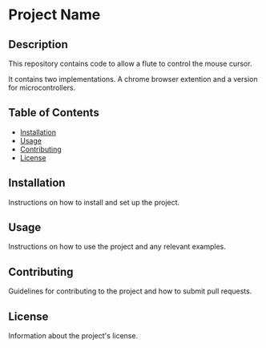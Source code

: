 # Project Name

## Description

This repository contains code to allow a flute to control the mouse cursor. 

It contains two implementations. A chrome browser extention and a version for microcontrollers.



## Table of Contents

- [Installation](#installation)
- [Usage](#usage)
- [Contributing](#contributing)
- [License](#license)

## Installation

Instructions on how to install and set up the project.

## Usage

Instructions on how to use the project and any relevant examples.

## Contributing

Guidelines for contributing to the project and how to submit pull requests.

## License

Information about the project's license.
